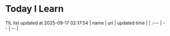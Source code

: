 # Today I Learn 
TIL list updated at 2025-09-17 02:17:54
| name | url | updated time |
| :--- | -- | -- |
